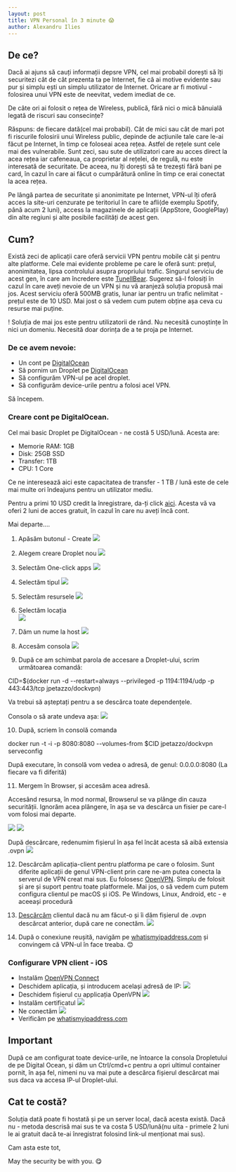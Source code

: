 ```yaml
---
layout: post
title: VPN Personal în 3 minute 😱
author: Alexandru Ilies
---
```

## De ce?
Dacă ai ajuns să cauți informații depsre VPN, cel mai probabil dorești să îți securitezi cât de cât prezenta ta pe Internet, fie că ai motive evidente sau pur și simplu ești un simplu utilizator de Internet. Oricare ar fi motivul - folosirea unui VPN este de neevitat, vedem imediat de ce.

De câte ori ai folosit o rețea de Wireless, publică, fără nici o mică bănuială legată de riscuri sau consecințe? 

Răspuns: de fiecare dată(cel mai probabil).
Cât de mici sau cât de mari pot fi riscurile folosirii unui Wireless public, depinde de acțiunile tale care le-ai făcut pe Internet, în timp ce foloseai acea rețea. Astfel de rețele sunt cele mai des vulnerabile. Sunt zeci, sau sute de utilizatori care au acces direct la acea rețea iar cafeneaua, ca proprietar al rețelei, de regulă, nu este interesată de securitate. De aceea, nu îți dorești să te trezești fără bani pe card, în cazul în care ai făcut o cumpărătură online în timp ce erai conectat la acea rețea. 

Pe lângă partea de securitate și anonimitate pe Internet, VPN-ul îți oferă acces la site-uri cenzurate pe teritoriul în care te afli(de exemplu Spotify, până acum 2 luni), access la magazinele de aplicații (AppStore, GooglePlay) din alte regiuni și alte posibile facilități de acest gen. 

## Cum?

Există zeci de aplicații care oferă servicii VPN pentru mobile cât și pentru alte platforme. Cele mai evidente probleme pe care le oferă sunt: prețul, anonimitatea, lipsa controlului asupra propriului trafic. Singurul serviciu de acest gen, în care am încredere este [TunellBear](https://www.tunnelbear.com/pricing).  Sugerez să-l folosiți în cazul în care aveți nevoie de un VPN și nu vă aranjeză soluția propusă mai jos. Acest serviciu oferă 500MB gratis, lunar iar pentru un trafic nelimitat - prețul este de 10 USD. Mai jost o să vedem cum putem obține așa ceva cu resurse mai puține.


! Soluția de mai jos este pentru utilizatorii de rând. Nu necesită cunoștințe în nici un domeniu. Necesită doar dorința de a te proja pe Internet.

### De ce avem nevoie:

- Un cont pe [DigitalOcean](https://www.digitalocean.com)
- Să pornim un Droplet pe [DigitalOcean](https://www.digitalocean.com)
- Să configurăm VPN-ul pe acel droplet.
- Să configurăm device-urile pentru a folosi acel VPN.

Să începem.

### Creare cont pe DigitalOcean.

Cel mai basic Droplet pe DigitalOcean - ne costă 5 USD/lună. Acesta are:

- Memorie RAM: 1GB
- Disk: 25GB SSD
- Transfer: 1TB
- CPU: 1 Core

Ce ne interesează aici este capacitatea de transfer - 1 TB / lună este de cele mai multe ori îndeajuns pentru un utilizator mediu. 

Pentru a primi 10 USD credit la înregistrare, da-ți click [aici](https://m.do.co/c/6f4b7837cd02). Acesta vă va oferi 2 luni de acces gratuit, în cazul în care nu aveți încă cont.

Mai departe.... 

1. Apăsăm butonul - Create
![](https://www.dropbox.com/s/89pf6jpt80qegem/1.png?raw=1)

2. Alegem creare Droplet nou
![](https://www.dropbox.com/s/1s8oxsfx5iaq1ck/2.png?raw=1)

3. Selectăm One-click apps 
![](https://www.dropbox.com/s/tuz4apyy2dnum62/3.png?raw=1)

4.  Selectăm tipul
![](https://www.dropbox.com/s/83ul7cctr7bjcw8/4.png?raw=1)

5. Selectăm resursele
![](https://www.dropbox.com/s/wxxc48xm0itv55z/5.png?raw=1)

6. Selectăm locația  
![](https://www.dropbox.com/s/q9jkwo36osl2jze/6.png?raw=1)

7. Dăm un nume la host
![](https://www.dropbox.com/s/xjoeztg9lf2gip4/7.png?raw=1)

8. Accesăm consola
![](https://www.dropbox.com/s/o72r5v9dwxyb5nl/8.png?raw=1)

9. După ce am schimbat parola de accesare a Droplet-ului, scrim  următoarea comandă:

CID=$(docker run -d --restart=always --privileged -p 1194:1194/udp -p 443:443/tcp jpetazzo/dockvpn)

Va trebui să așteptați pentru a se descărca toate dependențele.

Consola o să arate undeva așa:
![](https://www.dropbox.com/s/ftl6co5y5wjg3rx/9.png?raw=1)

10. După, scriem în consolă comanda

docker run -t -i -p 8080:8080 --volumes-from $CID jpetazzo/dockvpn serveconfig

După executare, în consolă vom vedea o adresă, de genul: 0.0.0.0:8080 (La fiecare va fi diferită)

11. Mergem în Browser, și accesăm acea adresă.

Accesând resursa, în mod normal, Browserul se va plânge din cauza securității. Ignorăm acea plângere, în așa se va descărca un fisier pe care-l vom folosi mai departe.

![](https://www.dropbox.com/s/vsxw4ur59qsqe90/10.png?raw=1)
![](https://www.dropbox.com/s/nokabrhe7q0sjh9/11.png?raw=1)


După descărcare, redenumim fișierul în așa fel încât acesta să aibă extensia .ovpn
![](https://www.dropbox.com/s/4p1xny119pbs5je/12.png?raw=1)

12. Descărcăm aplicația-client pentru platforma pe care o folosim. Sunt diferite aplicații de genul VPN-client prin care ne-am putea conecta la serverul de VPN creat mai sus. Eu folosesc [OpenVPN](https://openvpn.net/index.php/open-source/downloads.html). Simplu de folosit și are și suport pentru toate platformele. Mai jos, o să vedem cum putem configura clientul pe macOS și iOS. Pe Windows, Linux, Android, etc - e aceeași procedură
13. [Descărcăm](https://openvpn.net/index.php/open-source/downloads.html) clientul dacă nu am făcut-o și îi dăm fișierul de .ovpn descărcat anterior, după care ne conectăm.
![](https://www.dropbox.com/s/yeoivmd8ldxdtki/13.png?raw=1)

14. După o conexiune reușită, navigăm pe [whatismyipaddress.com](https://whatismyipaddress.com) și convingem că VPN-ul în face treaba. 😊


### Configurare VPN client - iOS

- Instalăm [OpenVPN Connect](https://itunes.apple.com/us/app/openvpn-connect/id590379981?mt=8)
- Deschidem aplicația, și introducem același adresă de IP:
![](https://www.dropbox.com/s/wjb0akzuha2t3id/14.png?raw=1)
- Deschidem fișierul cu applicația OpenVPN
![](https://www.dropbox.com/s/gwqfmzj8j3sz6x6/15.jpg?raw=1)
- Instalăm certificatul 
![](https://www.dropbox.com/s/0knsibq6cajhsfc/16.jpg?raw=1)
- Ne conectăm
![](https://www.dropbox.com/s/z5ckietmjora1pg/17.jpg?raw=1)
- Verificăm pe [whatismyipaddress.com](https://whatismyipaddress.com)


## Important
După ce am configurat toate device-urile, ne întoarce la consola Dropletului de pe Digital Ocean, și dăm un Ctrl/cmd+c pentru a opri ultimul container pornit, în așa fel, nimeni nu va mai pute a descărca fișierul descărcat mai sus daca va accesa IP-ul Droplet-ului. 

## Cat te costă?
Soluția dată poate fi hostată și pe un server local, dacă acesta există. Dacă nu - metoda descrisă mai sus te va costa 5 USD/lună(nu uita - primele 2 luni le ai gratuit dacă te-ai înregistrat folosind link-ul menționat mai sus).  

Cam asta este tot, 

May the security be with you. 😋 





